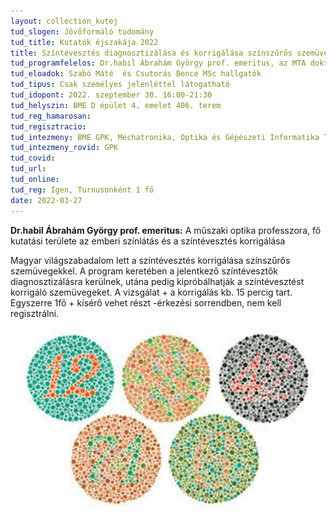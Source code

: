 ```yaml
---
layout: collection_kutej
tud_slogen: Jövőformáló tudomány
tud_title: Kutatók éjszakája 2022
title: Színtévesztés diagnosztizálása és korrigálása színszűrős szemüveggel (bemutató)
tud_programfelelos: Dr.habil Ábrahám György prof. emeritus, az MTA doktora
tud_eloadok: Szabó Máté  és Csutorás Bence MSc hallgatók
tud_tipus: Csak személyes jelenléttel látogatható
tud_idopont: 2022. szeptember 30. 16:00-21:30
tud_helyszin: BME D épület 4. emelet 406. terem
tud_reg_hamarosan:
tud_regisztracio:
tud_intezmeny: BME GPK, Mechatronika, Optika és Gépészeti Informatika Tanszék
tud_intezmeny_rovid: GPK
tud_covid:
tud_url:
tud_online: 
tud_reg: Igen, Turnusonként 1 fő
date: 2022-03-27
---
```


<b> Dr.habil Ábrahám György prof. emeritus:</b> A műszaki optika professzora, fő kutatási területe az emberi színlátás és a színtévesztés korrigálása

Magyar világszabadalom lett a színtévesztés korrigálása színszűrős szemüvegekkel. A program keretében a jelentkező színtévesztők diagnosztizálásra kerülnek, utána pedig kipróbálhatják a színtévesztést korrigáló szemüvegeket. A vizsgálat + a korrigálás kb. 15 percig tart. Egyszerre 1fő + kísérő vehet részt -érkezési sorrendben, nem kell regisztrálni.
<br><br>
<img src="images/szintevesztes-diagnosztizalasa.jpg" max-width="500" class="center"> 